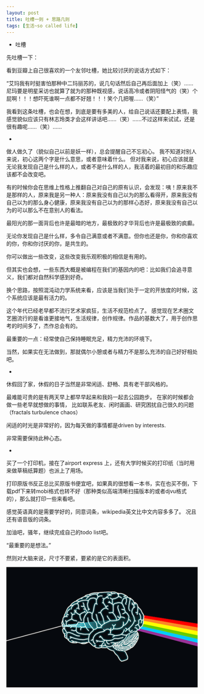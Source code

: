 ```yaml
---
layout: post
title: 吐槽一则 + 思路几则
tags: [生活~so called life]
---
```



- 吐槽

先吐槽一下：

看到豆瓣上自己很喜欢的一个友邻吐槽，她比较讨厌的说话方式如下：

“艾玛我有时挺害怕那种中二玛丽苏的，说几句话然后自己再后面加上（笑）……尼玛要是明星采访也就算了就为的那种既视感，说话高冷或者阴阳怪气的（笑）个屁啊！！！想吓死谁啊一点都不好翘！！！笑个几把喔……（笑）”

我看到这条吐槽，也会在想，到底是要有多美的人，给自己说话还要配上表情，我感觉貌似应该只有林志玲类才会这样讲话吧……（笑）……不过这样来试试，还是很有趣呢……（笑）……

-

做人做久了（貌似自己以前是妖一样），总会提醒自己不忘初心。
我不知道对别人来说，初心这两个字是什么意思，或者意味着什么。
但对我来说，初心应该就是无论我发现自己是什么样的人，或者不是什么样的人，我活着的最初目的和乐趣应该都不会改变吧。

有的时候你会在思维上性格上推翻自己对自己的原有认识，会发现：咦！原来我不是那样的人，原来我是另一种人：原来我没有自己以为的那么看得开，原来我没有自己以为的那么身心健康，原来我没有自己以为的那样心态好，原来我没有自己以为的可以那么不在意别人的看法。

最阳光的那一面背后也许是最暗的地方，最极致的才华背后也许是最极致的疯癫。

无论你发现自己是什么样，多令自己满意或者不满意。但你也还是你，你和你喜欢的你，你和你讨厌的你，是共生的。

你可以做出一些改变，这些改变我乐观积极的相信是有用的。

但其实也会想，一些东西大概是被编程在我们的基因内的吧：比如我们会追寻意义，我们都对自然科学感到好奇。

换个思路，按照混沌动力学系统来看，应该是当我们处于一定的开放度的时候，这个系统应该是最有活力的。

这个年代已经老早都不流行艺术家疯狂，生活不规范检点了。
感觉现在艺术圈文艺圈流行的是看谁更接地气，生活规律，创作规律。作品的基数大了，用于创作思考的时间多了，杰作总会有的。

最重要的一点：经常使自己保持睡眠充足，精力充沛的环境下。

当然，如果实在无法做到，那就偶尔小憩或者与精力不是那么充沛的自己好好相处吧。

-

休假回了家，休假的日子当然是非常闲适、舒畅、具有老干部风格的。

最难能可贵的是有两天早上都早早起来和我妈一起去公园跑步。
在家的时候都会做一些老早就想做的事情，
比如联系老友、闲时画画、研究困扰自己很久的问题（fractals turbulence chaos）

闲适的时光是非常好的，因为每天做的事情都是driven by interests.

非常需要保持此种心态。

-
买了一个打印机，接在了airport express 上，还有大学时候买的打印纸（当时用来做草稿纸算题）也派上了用场。

打印原版书反正总比买原版书便宜吧，如果真的很想看一本书，实在也买不倒，下载pdf下来转mobi格式也转不好（那种类似高端清晰扫描版本的或者djvu格式的），那么就打印一些来看吧。

感觉英语真的是需要学好的，同意词条，wikipedia英文比中文内容多多了。
况且还有语音版的词条。

加油吧，骚年，继续完成自己的todo list吧。

“最重要的是想法。”

然则对大脑来说，尺寸不要紧，要紧的是它的表面积。

![](../assets/figures/brain_rainbow.png)

